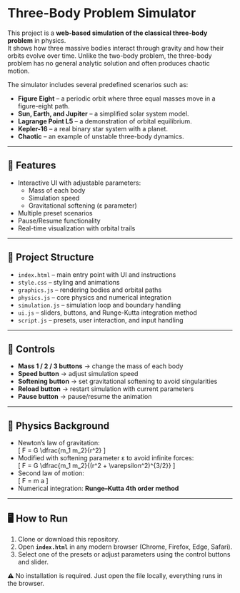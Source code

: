 # Three-Body Problem Simulator

This project is a **web-based simulation of the classical three-body problem** in physics.  
It shows how three massive bodies interact through gravity and how their orbits evolve over time. Unlike the two-body problem, the three-body problem has no general analytic solution and often produces chaotic motion.

The simulator includes several predefined scenarios such as:
- **Figure Eight** – a periodic orbit where three equal masses move in a figure-eight path.  
- **Sun, Earth, and Jupiter** – a simplified solar system model.  
- **Lagrange Point L5** – a demonstration of orbital equilibrium.  
- **Kepler-16** – a real binary star system with a planet.  
- **Chaotic** – an example of unstable three-body dynamics.  

---

## 🚀 Features
- Interactive UI with adjustable parameters:
  - Mass of each body  
  - Simulation speed  
  - Gravitational softening (ε parameter)  
- Multiple preset scenarios  
- Pause/Resume functionality  
- Real-time visualization with orbital trails  

---

## 📂 Project Structure
- `index.html` – main entry point with UI and instructions  
- `style.css` – styling and animations  
- `graphics.js` – rendering bodies and orbital paths  
- `physics.js` – core physics and numerical integration  
- `simulation.js` – simulation loop and boundary handling  
- `ui.js` – sliders, buttons, and Runge-Kutta integration method  
- `script.js` – presets, user interaction, and input handling   

---

## 📖 Controls
- **Mass 1 / 2 / 3 buttons** → change the mass of each body  
- **Speed button** → adjust simulation speed  
- **Softening button** → set gravitational softening to avoid singularities  
- **Reload button** → restart simulation with current parameters  
- **Pause button** → pause/resume the animation  

---

## 🧮 Physics Background
- Newton’s law of gravitation:  
  \[
  F = G \dfrac{m_1 m_2}{r^2}
  \]
- Modified with softening parameter ε to avoid infinite forces:  
  \[
  F = G \dfrac{m_1 m_2}{(r^2 + \varepsilon^2)^{3/2}}
  \]
- Second law of motion:  
  \[
  F = m a
  \]
- Numerical integration: **Runge–Kutta 4th order method**  

---

## 🖥️ How to Run
1. Clone or download this repository.  
2. Open **`index.html`** in any modern browser (Chrome, Firefox, Edge, Safari).  
3. Select one of the presets or adjust parameters using the control buttons and slider.  

⚠️ No installation is required. Just open the file locally, everything runs in the browser. 
